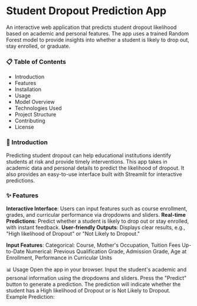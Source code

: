 # Student Dropout Prediction App

An interactive web application that predicts student dropout likelihood based on academic and personal features. The app uses a trained Random Forest model to provide insights into whether a student is likely to drop out, stay enrolled, or graduate.

### 📋 Table of Contents
- Introduction
- Features
- Installation
- Usage
- Model Overview
- Technologies Used
- Project Structure
- Contributing
- License

### 🚀 Introduction
Predicting student dropout can help educational institutions identify students at risk and provide timely interventions. This app takes in academic data and personal details to predict the likelihood of dropout. It also provides an easy-to-use interface built with Streamlit for interactive predictions.

### ✨ Features
**Interactive Interface**: Users can input features such as course enrollment, grades, and curricular performance via dropdowns and sliders.
**Real-time Predictions**: Predict whether a student is likely to drop out or stay enrolled, with instant feedback.
**User-friendly Outputs**: Displays clear results, e.g., "High likelihood of Dropout" or "Not Likely to Dropout."

**Input Features**:
Categorical: Course, Mother's Occupation, Tuition Fees Up-to-Date
Numerical: Previous Qualification Grade, Admission Grade, Age at Enrollment, Performance in Curricular Units

📊 Usage
Open the app in your browser.
Input the student's academic and personal information using the dropdowns and sliders.
Press the "Predict" button to generate a prediction.
The prediction will indicate whether the student has a High likelihood of Dropout or is Not Likely to Dropout.
Example Prediction:
